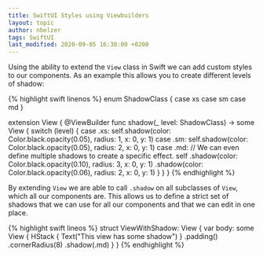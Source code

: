 ```yaml
---
title: SwiftUI Styles using Viewbuilders
layout: topic
author: nbelzer
tags: SwiftUI
last_modified: 2020-09-05 16:38:00 +0200
---
```


Using the ability to extend the `View` class in Swift we can add custom styles to our components. As an example this allows you to create different levels of shadow:

{% highlight swift linenos %}
enum ShadowClass {
    case xs
    case sm
    case md
}

extension View {
    @ViewBuilder
    func shadow(_ level: ShadowClass) -> some View {
        switch (level) {
        case .xs:
            self.shadow(color: Color.black.opacity(0.05), radius: 1, x: 0, y: 1)
        case .sm:
            self.shadow(color: Color.black.opacity(0.05), radius: 2, x: 0, y: 1)
        case .md:
            // We can even define multiple shadows to create a specific effect.
            self
                .shadow(color: Color.black.opacity(0.10), radius: 3, x: 0, y: 1)
                .shadow(color: Color.black.opacity(0.06), radius: 2, x: 0, y: 1)
        }
    }
}
{% endhighlight %}


By extending `View` we are able to call `.shadow` on all subclasses of `View`, which all our components are. This allows us to define a strict set of shadows that we can use for all our components and that we can edit in one place.

{% highlight swift lineos %}
struct ViewWithShadow: View {
    var body: some View {
        HStack {
            Text("This view has some shadow")
        }
        .padding()
        .cornerRadius(8)
        .shadow(.md)
    }
}
{% endhighlight %}
